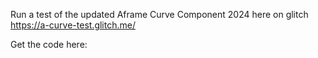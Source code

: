 Run a test of the updated Aframe Curve Component 2024 here on glitch https://a-curve-test.glitch.me/

Get the code here:
